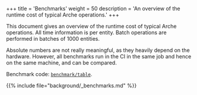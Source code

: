 +++
title = 'Benchmarks'
weight = 50
description = 'An overview of the runtime cost of typical Arche operations.'
+++

This document gives an overview of the runtime cost of typical Arche operations.
All time information is per entity.
Batch operations are performed in batches of 1000 entities.

Absolute numbers are not  really meaningful, as they heavily depend on the hardware.
However, all benchmarks run in the CI in the same job and hence on the same machine, and can be compared.

Benchmark code: [`benchmark/table`](https://github.com/mlange-42/arche/tree/main/benchmark/table).

{{% include file="background/_benchmarks.md" %}}
